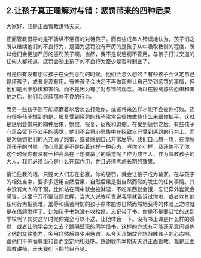 ## 2.让孩子真正理解对与错：惩罚带来的四种后果
大家好，我是正面管教讲师天天。


正面管教倡导的是不骄纵不惩罚的对待孩子。而有些成年人错误地认为，孩子们之所以继续他们的不良行为，是因为惩罚没有严厉的是孩子从中吸取教训的程度，所以他们会更加严厉的惩罚孩子啊。当然，我不是说惩罚不管用，与孩子打过交道的任何人都知道，惩罚会制止孩子的不良行为至少是暂时制止了。


可是你有没有想过孩子在受到惩罚的时候，他们会怎么想的？有些孩子会认定自己是坏孩子，或者是没有用。有些孩子会决定不再做那些让自己受到惩罚的事情，但他们是出于恐惧和害怕，而不是因为有了对与错的观念。所以在脱离那些恐惧和害怕之后，他们会继续那些不良的行为。


而另一些孩子则可能琢磨着以后怎么打败你，或者将来怎样才能不会被你打败。还有很多孩子想到的是，报复受到惩罚的孩子常常会很快做些什么来跟你扯平，这就是惩罚会带来的四种后果，愤恨，报复，反叛和退缩。在受到惩罚之后，有些孩子心里会留下不公平的感觉，他们不会将心思集中在招致自己受到惩罚的行为上，而是对惩罚他们的人充满了怨恨，或者感到自己非常屈辱。我们自己想一想，在你惩罚孩子的时候，你心里面是不是抱着这样一种心态，哼你个小样，我还整不了你。这个时候你有没有一种高高在上想要赢了的感觉呢？作为成年人，作为管教孩子的大人，我们必须当心是什么在起作用，并且必须考虑长期的效果。


请记住我的话，只要大人们志在必赢，你的惩罚，就会让孩子成为输家。在与孩子的相处当中，要多多运用自然后果，自然后果是指自然而然的发生的任何事情。其中没有大人的干预，比如站在雨中就会被淋湿，不吃东西就会饿，忘记穿外套就会感冒。这里千万不要借题发挥，当大人说教斥责说我早就告诉过你啦，或者以其他任何行为把责难，羞辱和痛苦附加的孩子原本能够自然而然地获得的体验上之时就是在借题发挥了。比如孩子书包没有收拾好，忘记带了书，你是不是要赶忙的送到学校呢？其实这个时候你完全可以不送，让他体会一下。没有书上课是什么样的感觉，或者让他学会怎么去？跟隔壁班的同学借书，这样的方式有可能还无意间锻炼了他的交往能力，多用自然后果少用惩罚。从今天开始放弃想战胜孩子的心态吧，跟他们平等而尊重和善而坚定地相处吧。感谢收听本期天天讲正面管教，我是正面管教讲师，天天我们下期节目再见。

